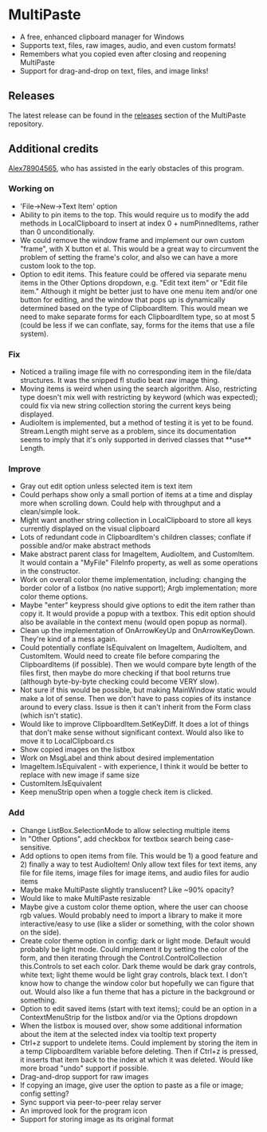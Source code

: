 ﻿<h1> MultiPaste </h1>
<ul>
  <li>A free, enhanced clipboard manager for Windows</li>
  <li>Supports text, files, raw images, audio, and even custom formats!</li>
  <li>Remembers what you copied even after closing and reopening MultiPaste</li>
  <li>Support for drag-and-drop on text, files, and image links!</li>
</ul>

<h2> Releases </h2>
The latest release can be found in the <a href="https://github.com/bvancamp99/MultiPaste/releases">releases</a> section of the MultiPaste repository.

<h2> Additional credits </h2>
<a href="https://github.com/Alex78904565">Alex78904565</a>, who has assisted in the early obstacles of this program.

<h3> Working on </h3>
<ul>
  <li>'File->New->Text Item' option</li>
  <li>Ability to pin items to the top.  This would require us to modify the add methods in LocalClipboard to insert at index 0 + numPinnedItems, rather than 0 unconditionally.</li>
  <li>We could remove the window frame and implement our own custom "frame", with X button et al.  This would be a great way to circumvent the problem of setting the frame's color, and also we can have a more custom look to the top.</li>
  <li>Option to edit items.  This feature could be offered via separate menu items in the Other Options dropdown, e.g. "Edit text item" or "Edit file item."  Although it might be better just to have one menu item and/or one button for editing, and the window that pops up is dynamically determined based on the type of ClipboardItem.  This would mean we need to make separate forms for each ClipboardItem type, so at most 5 (could be less if we can conflate, say, forms for the items that use a file system).</li>
  
</ul>

<h3> Fix </h3>
<ul>
  <li>Noticed a trailing image file with no corresponding item in the file/data structures.  It was the snipped fl studio beat raw image thing.</li>
  <li>Moving items is weird when using the search algorithm.  Also, restricting type doesn't mix well with restricting by keyword (which was expected); could fix via new string collection storing the current keys being displayed.</li>
  <li>AudioItem is implemented, but a method of testing it is yet to be found.  Stream.Length might serve as a problem, since its documentation seems to imply that it's only supported in derived classes that **use** Length.</li>
</ul>

<h3> Improve </h3>
<ul>
  <li>Gray out edit option unless selected item is text item</li>
  <li>Could perhaps show only a small portion of items at a time and display more when scrolling down.  Could help with throughput and a clean/simple look.</li>
  <li>Might want another string collection in LocalClipboard to store all keys currently displayed on the visual clipboard</li>
  <li>Lots of redundant code in ClipboardItem's children classes; conflate if possible and/or make abstract methods</li>
  <li>Make abstract parent class for ImageItem, AudioItem, and CustomItem.  It would contain a "MyFile" FileInfo property, as well as some operations in the constructor.</li>
  <li>Work on overall color theme implementation, including: changing the border color of a listbox (no native support); Argb implementation; more color theme options.</li>
  <li>Maybe "enter" keypress should give options to edit the item rather than copy it.  It would provide a popup with a textbox.  This edit option should also be available in the context menu (would open popup as normal).</li>
  <li>Clean up the implementation of OnArrowKeyUp and OnArrowKeyDown.  They're kind of a mess again.</li>
  <li>Could potentially conflate IsEquivalent on ImageItem, AudioItem, and CustomItem.  Would need to create file before comparing the ClipboardItems (if possible).  Then we would compare byte length of the files first, then maybe do more checking if that bool returns true (although byte-by-byte checking could become VERY slow).</li>
  <li>Not sure if this would be possible, but making MainWindow static would make a lot of sense.  Then we don't have to pass copies of its instance around to every class.  Issue is then it can't inherit from the Form class (which isn't static).</li>
  <li>Would like to improve ClipboardItem.SetKeyDiff.  It does a lot of things that don't make sense without significant context.  Would also like to move it to LocalClipboard.cs</li>
  <li>Show copied images on the listbox</li>
  <li>Work on MsgLabel and think about desired implementation</li>
  <li>ImageItem.IsEquivalent - with experience, I think it would be better to replace with new image if same size</li>
  <li>CustomItem.IsEquivalent</li>
  <li>Keep menuStrip open when a toggle check item is clicked.</li>
</ul>

<h3> Add </h3>
<ul>
  <li>Change ListBox.SelectionMode to allow selecting multiple items</li>
  <li>In "Other Options", add checkbox for textbox search being case-sensitive.</li>
  <li>Add options to open items from file.  This would be 1) a good feature and 2) finally a way to test AudioItem!  Only allow text files for text items, any file for file items, image files for image items, and audio files for audio items</li>
  <li>Maybe make MultiPaste slightly translucent?  Like ~90% opacity?</li>
  <li>Would like to make MultiPaste resizable</li>
  <li>Maybe give a custom color theme option, where the user can choose rgb values.  Would probably need to import a library to make it more interactive/easy to use (like a slider or something, with the color shown on the side).</li>
  <li>Create color theme option in config: dark or light mode.  Default would probably be light mode.  Could implement it by setting the color of the form, and then iterating through the Control.ControlCollection this.Controls to set each color.  Dark theme would be dark gray controls, white text; light theme would be light gray controls, black text.  I don't know how to change the window color but hopefully we can figure that out.  Would also like a fun theme that has a picture in the background or something.</li>
  <li>Option to edit saved items (start with text items); could be an option in a ContextMenuStrip for the listbox and/or via the Options dropdown</li>
  <li>When the listbox is moused over, show some additional information about the item at the selected index via tooltip text property</li>
  <li>Ctrl+z support to undelete items.  Could implement by storing the item in a temp ClipboardItem variable before deleting.  Then if Ctrl+z is pressed, it inserts that item back to the index at which it was deleted.  Would like more broad "undo" support if possible.</li>
  <li>Drag-and-drop support for raw images</li>
  <li>If copying an image, give user the option to paste as a file or image; config setting?</li>
  <li>Sync support via peer-to-peer relay server</li>
  <li>An improved look for the program icon</li>
  <li>Support for storing image as its original format</li>
</ul>
